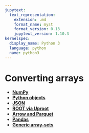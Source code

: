 ```yaml
---
jupytext:
  text_representation:
    extension: .md
    format_name: myst
    format_version: 0.13
    jupytext_version: 1.10.3
kernelspec:
  display_name: Python 3
  language: python
  name: python3
---
```


Converting arrays
=================

   * **[NumPy](how-to-convert-numpy)**
   * **[Python objects](how-to-convert-python)**
   * **[JSON](how-to-convert-json)**
   * **[ROOT via Uproot](how-to-convert-uproot)**
   * **[Arrow and Parquet](how-to-convert-arrow)**
   * **[Pandas](how-to-convert-pandas)**
   * **[Generic array-sets](how-to-convert-buffers)**
